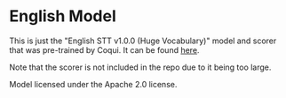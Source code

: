 # English Model

This is just the "English STT v1.0.0 (Huge Vocabulary)" model and scorer that was pre-trained by Coqui. It can be found [here](https://coqui.ai/english/coqui/v1.0.0-huge-vocab).

Note that the scorer is not included in the repo due to it being too large.

Model licensed under the Apache 2.0 license.
